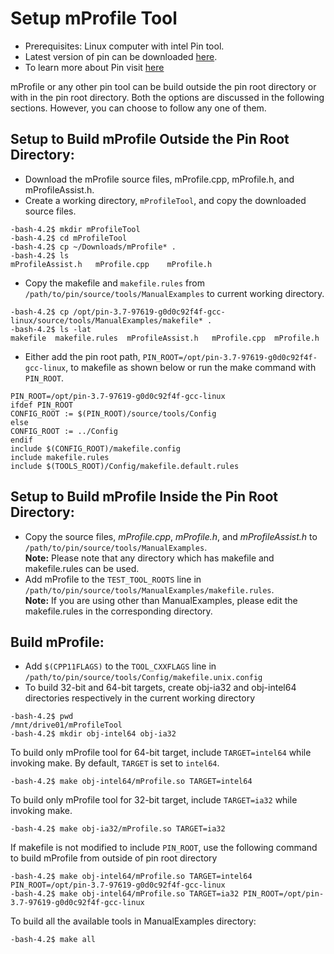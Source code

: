 #	Setup mProfile Tool
* Prerequisites: Linux computer with intel Pin tool.
*	Latest version of pin can be downloaded [here](https://software.intel.com/en-us/articles/pin-a-binary-instrumentation-tool-download).
*	To learn more about Pin visit [here](https://software.intel.com/sites/landingpage/pintool/docs/97619/Pin/html/) <br/>

mProfile or any other pin tool can be build outside the pin root directory or with in the pin root directory. 
Both the options are discussed in the following sections. However, you can choose to follow any one of them.

##	Setup to Build mProfile Outside the Pin Root Directory:
*	Download the mProfile source files, mProfile.cpp, mProfile.h, and mProfileAssist.h.
*	Create a working directory, `mProfileTool`, and copy the downloaded source files.
~~~~~~~~~~~~~~~~~~~~~~~~~~~~~~~~~~~~~~~~~~~~~~~~~~~~~~~~~~~~~~~~~~~~~~~~~~~~~~~~~~~~~~~~~~~~~
-bash-4.2$ mkdir mProfileTool
-bash-4.2$ cd mProfileTool
-bash-4.2$ cp ~/Downloads/mProfile* .
-bash-4.2$ ls 
mProfileAssist.h   mProfile.cpp    mProfile.h 
~~~~~~~~~~~~~~~~~~~~~~~~~~~~~~~~~~~~~~~~~~~~~~~~~~~~~~~~~~~~~~~~~~~~~~~~~~~~~~~~~~~~~~~~~~~~~
*	Copy the makefile and `makefile.rules` from `/path/to/pin/source/tools/ManualExamples` to current working directory.
~~~~~~~~~~~~~~~~~~~~~~~~~~~~~~~~~~~~~~~~~~~~~~~~~~~~~~~~~~~~~~~~~~~~~~~~~~~~~~~~~~~~~~~~~~~~~
-bash-4.2$ cp /opt/pin-3.7-97619-g0d0c92f4f-gcc-linux/source/tools/ManualExamples/makefile* .
-bash-4.2$ ls -lat
makefile  makefile.rules  mProfileAssist.h   mProfile.cpp  mProfile.h 
~~~~~~~~~~~~~~~~~~~~~~~~~~~~~~~~~~~~~~~~~~~~~~~~~~~~~~~~~~~~~~~~~~~~~~~~~~~~~~~~~~~~~~~~~~~~~
*	Either add the pin root path, `PIN_ROOT=/opt/pin-3.7-97619-g0d0c92f4f-gcc-linux`, to makefile as shown below or run the make command with `PIN_ROOT`. 
```
PIN_ROOT=/opt/pin-3.7-97619-g0d0c92f4f-gcc-linux
ifdef PIN_ROOT
CONFIG_ROOT := $(PIN_ROOT)/source/tools/Config
else
CONFIG_ROOT := ../Config
endif
include $(CONFIG_ROOT)/makefile.config
include makefile.rules
include $(TOOLS_ROOT)/Config/makefile.default.rules
```
##	Setup to Build mProfile Inside the Pin Root Directory:
*	Copy the source files, *mProfile.cpp*, *mProfile.h*, and *mProfileAssist.h* to `/path/to/pin/source/tools/ManualExamples`.<br/>
  **Note:** Please note that any directory which has makefile and makefile.rules can be used. 
*	Add mProfile to the `TEST_TOOL_ROOTS` line in `/path/to/pin/source/tools/ManualExamples/makefile.rules`.<br/>
  **Note:**  If you are using other than ManualExamples, please edit the makefile.rules in the corresponding directory. 

##	Build mProfile:
*	Add `$(CPP11FLAGS)` to the `TOOL_CXXFLAGS` line in `/path/to/pin/source/tools/Config/makefile.unix.config`
*	To build 32-bit and 64-bit targets, create obj-ia32 and obj-intel64 directories respectively in the current working directory
~~~~~~~~~~~~~~~~~~~~~~~~~~~~~~~~~~~~~~~~~~~~~~~~~~~~~~~~~~~~~~~~~~~~~~~~~~~~~~~~~~~~~~~~~~~~~
-bash-4.2$ pwd
/mnt/drive01/mProfileTool
-bash-4.2$ mkdir obj-intel64 obj-ia32
~~~~~~~~~~~~~~~~~~~~~~~~~~~~~~~~~~~~~~~~~~~~~~~~~~~~~~~~~~~~~~~~~~~~~~~~~~~~~~~~~~~~~~~~~~~~~
To build only mProfile tool for 64-bit target, include `TARGET=intel64` while invoking make. By default, `TARGET` is set to `intel64`.
```
-bash-4.2$ make obj-intel64/mProfile.so TARGET=intel64
```
To build only mProfile tool for 32-bit target, include `TARGET=ia32` while invoking make.
```
-bash-4.2$ make obj-ia32/mProfile.so TARGET=ia32
```
If makefile is not modified to include `PIN_ROOT`, use the following command to build mProfile from outside of pin root directory
```
-bash-4.2$ make obj-intel64/mProfile.so TARGET=intel64 PIN_ROOT=/opt/pin-3.7-97619-g0d0c92f4f-gcc-linux
-bash-4.2$ make obj-intel64/mProfile.so TARGET=ia32 PIN_ROOT=/opt/pin-3.7-97619-g0d0c92f4f-gcc-linux
```
To build all the available tools in ManualExamples directory:
```
-bash-4.2$ make all
```
~~~~~~~~~~~~~~~~~~~~~~~~~~~~~~~~~~~~~~~~~~~~~~~~~~~~~~~~~~~~~~~~~~~~~~~~~~~~~~~~~~~~~~~~~~~~~

